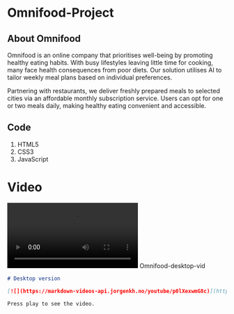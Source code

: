 # Omnifood-Project

## About Omnifood

Omnifood is an online company that prioritises well-being by promoting healthy eating habits. With busy lifestyles leaving little time for cooking, many face health consequences from poor diets. Our solution utilises AI to tailor weekly meal plans based on individual preferences. 

Partnering with restaurants, we deliver freshly prepared meals to selected cities via an affordable monthly subscription service. Users can opt for one or two meals daily, making healthy eating convenient and accessible.

## Code

1. HTML5
2. CSS3
3. JavaScript

# Video

![](Omnifood-desktop-vid.mov)
Omnifood-desktop-vid

```md
# Desktop version

[![](https://markdown-videos-api.jorgenkh.no/youtube/p0lXexwmG8c)](https://youtu.be/p0lXexwmG8c)

Press play to see the video.
```
